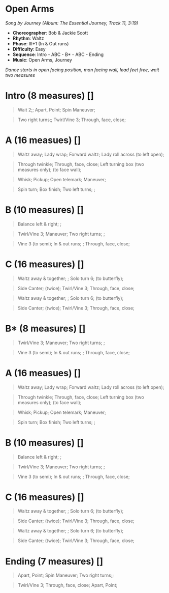 # Open Arms
*Song by Journey (Album: The Essential Journey, Track 11, 3:19)*

* **Choreographer**: Bob & Jackie Scott
* **Rhythm**: Waltz
* **Phase**: III+1 (In & Out runs)
* **Difficulty**: Easy
* **Sequence**: Intro - ABC - B* - ABC - Ending
* **Music**: Open Arms, Journey

*Dance starts in open facing position, man facing wall, lead feet free, wait two measures*

# Intro (8 measures) []

> Wait 2;; Apart, Point; Spin Maneuver;

> Two right turns;; Twirl/Vine 3; Through, face, close;

# A (16 measues) []

> Waltz away; Lady wrap; Forward waltz; Lady roll across (to left open);

> Through twinkle; Through, face, close; Left turning box (two measures only); (to face wall);

> Whisk; Pickup; Open telemark; Maneuver;

> Spin turn; Box finish; Two left turns; ;

# B (10 measures) []

> Balance left & right; ;

> Twirl/Vine 3; Maneuver; Two right turns; ;

> Vine 3 (to semi); In & out runs; ; Through, face, close;

# C (16 measures) []

> Waltz away & together; ; Solo turn 6; (to butterfly);

> Side Canter; (twice); Twirl/Vine 3; Through, face, close;

> Waltz away & together; ; Solo turn 6; (to butterfly);

> Side Canter; (twice); Twirl/Vine 3; Through, face, close;

# B* (8 measures) []

> Twirl/Vine 3; Maneuver; Two right turns; ;

> Vine 3 (to semi); In & out runs; ; Through, face, close;

# A (16 measues) []

> Waltz away; Lady wrap; Forward waltz; Lady roll across (to left open);

> Through twinkle; Through, face, close; Left turning box (two measures only); (to face wall);

> Whisk; Pickup; Open telemark; Maneuver;

> Spin turn; Box finish; Two left turns; ;

# B (10 measures) []

> Balance left & right; ;

> Twirl/Vine 3; Maneuver; Two right turns; ;

> Vine 3 (to semi); In & out runs; ; Through, face, close;

# C (16 measures) []

> Waltz away & together; ; Solo turn 6; (to butterfly);

> Side Canter; (twice); Twirl/Vine 3; Through, face, close;

> Waltz away & together; ; Solo turn 6; (to butterfly);

> Side Canter; (twice); Twirl/Vine 3; Through, face, close;

# Ending (7 measures) []

> Apart, Point; Spin Maneuver; Two right turns;;

> Twirl/Vine 3; Through, face, close; Apart, Point;
